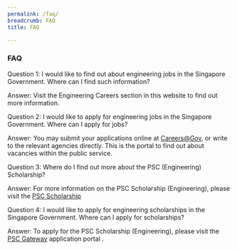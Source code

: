 ```yaml
---
permalink: /faq/
breadcrumb: FAQ
title: FAQ

---
```



### **FAQ**

Question 1: 
I would like to find out about engineering jobs in the Singapore Government. Where can I find such information? 

Answer: 
Visit the  Engineering Careers section in this website to find out more information. <br>


Question 2: 
I would like to apply for engineering jobs in the Singapore Government. Where can I apply for jobs?  

Answer:
You may submit your applications online at  [Careers@Gov](https://www.careers.gov.sg/), or write to the relevant agencies directly. This is the portal to find out about vacancies within the public service. <br>


Question 3: 
Where do I find out more about the PSC (Engineering) Scholarship?  

Answer:
For more information on the PSC Scholarship (Engineering), please visit the [PSC Scholarship](https://www.psc.gov.sg/Scholarships/public-sector-scholarships/browse-by-scholarship/public-service-commission-psc-scholarship-engineering-PSC)

Question 4: 
I would like to apply for engineering scholarships in the Singapore Government. Where can I apply for scholarships? 

Answer:
To apply for the PSC Scholarship (Engineering), please visit the [PSC Gateway](https://www.psc.gov.sg) application portal . <br>
